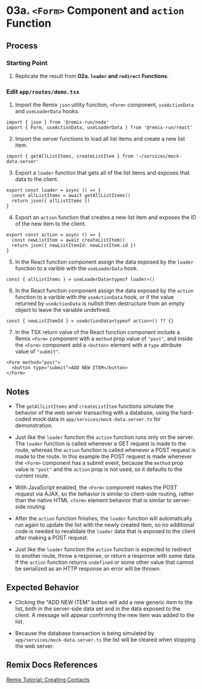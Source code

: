 # 03a. `<Form>` Component and `action` Function

## Process

### Starting Point

1. Replicate the result from **02a. `loader` and `redirect` Functions**.

### Edit `app/routes/demo.tsx`

1. Import the Remix `json` utility function, `<Form>` component, `useActionData` and `useLoaderData` hooks.

```tsx
import { json } from '@remix-run/node'
import { Form, useActionData, useLoaderData } from '@remix-run/react'
```

2. Import the server functions to load all list items and create a new list item.

```tsx
import { getAllListItems, createListItem } from '~/services/mock-data.server'
```

3. Export a `loader` function that gets all of the list items and exposes that data to the client.

```tsx
export const loader = async () => {
  const allListItems = await getAllListItems()
  return json({ allListItems })
}
```

4. Export an `action` function that creates a new list item and exposes the ID of the new item to the client.

```tsx
export const action = async () => {
  const newListItem = await createListItem()
  return json({ newListItemId: newListItem.id })
}
```

5. In the React function component assign the data exposed by the `loader` function to a varible with the `useLoaderData` hook.

```tsx
const { allListItems } = useLoaderData<typeof loader>()
```

6. In the React function component assign the data exposed by the `action` function to a varible with the `useActionData` hook, or if the value returned by `useActionData` is nullish then destructure from an empty object to leave the variable undefined.

```tsx
const { newListItemId } = useActionData<typeof action>() ?? {}
```

7. In the TSX return value of the React function component include a Remix `<Form>` component with a `method` prop value of `"post"`, and inside the `<Form>` component add a `<button>` element with a `type` attribute value of `"submit"`.

```tsx
<Form method="post">
  <button type="submit">ADD NEW ITEM</button>
</Form>
```

## Notes

- The `getAllListItems` and `createListItem` functions simulate the behavior of the web server transacting with a database, using the hard-coded mock data in `app/services/mock-data.server.ts` for demonstration.

- Just like the `loader` function the `action` function runs only on the server. The `loader` function is called whenever a GET request is made to the route, whereas the `action` function is called whenever a POST request is made to the route. In this example the POST request is made whenever the `<Form>` component has a submit event, because the `method` prop value is `"post"` and the `action` prop is not used, so it defaults to the current route.

- With JavaScript enabled, the `<Form>` component makes the POST request via AJAX, so the behavior is similar to client-side routing, rather than the native HTML `<form>` element behavior that is similar to server-side routing.

- After the `action` function finishes, the `loader` function will automatically run again to update the list with the newly created item, so no additional code is needed to revalidate the `loader` data that is exposed to the client after making a POST request.

- Just like the `loader` function the `action` function is expected to redirect to another route, throw a response, or return a response with some data. If the `action` function returns `undefined` or some other value that cannot be serialized as an HTTP response an error will be thrown.

## Expected Behavior

- Clicking the "ADD NEW ITEM" button will add a new generic item to the list, both in the server-side data set and in the data exposed to the client. A message will appear confirming the new item was added to the list.

- Because the database transaction is being simulated by `app/services/mock-data.server.ts` the list will be cleared when stopping the web server.

## Remix Docs References

[Remix Tutorial: Creating Contacts](https://remix.run/docs/en/main/start/tutorial#creating-contacts)
